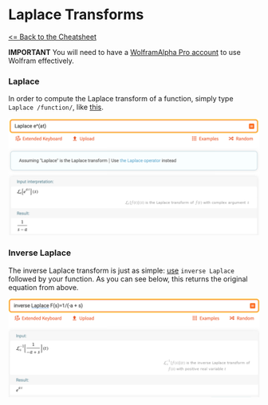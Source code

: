 # Laplace Transforms

[<= Back to the Cheatsheet](../WolframCheatsheet.md)

**IMPORTANT** You will need to have a [WolframAlpha Pro account](https://www.imperial.ac.uk/admin-services/ict/self-service/computers-printing/devices-and-software/get-software/get-software-for-students/wolfram-alpha-pro/) to use Wolfram effectively.

### Laplace
In order to compute the Laplace transform of a function, simply type `Laplace /function/`, like [this](https://www.wolframalpha.com/input/?i=Laplace+e%5E%28at%29).

<img src="../wolfram_pics/laplace.png">

### Inverse Laplace
The inverse Laplace transform is just as simple: [use](https://www.wolframalpha.com/input/?i=inverse+Laplace+F%28s%29%3D1%2F%28-a+%2B+s%29) `inverse Laplace` followed by your function. As you can see below, this returns the original equation from above.

<img src="../wolfram_pics/inverse_laplace.png">